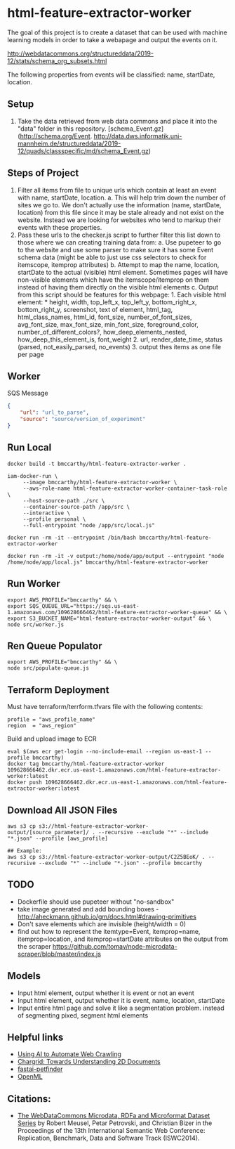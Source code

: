 # html-feature-extractor-worker

The goal of this project is to create a dataset that can be used with machine learning models in order to take a webapage and output the events on it.

http://webdatacommons.org/structureddata/2019-12/stats/schema_org_subsets.html

The following properties from events will be classified: name, startDate, location.

## Setup
1. Take the data retrieved from web data commons and place it into the "data" folder in this repository. [schema_Event.gz](http://schema.org/Event.
http://data.dws.informatik.uni-mannheim.de/structureddata/2019-12/quads/classspecific/md/schema_Event.gz)

## Steps of Project
1. Filter all items from file to unique urls which contain at least an event with name, startDate, location.
    a. This will help trim down the number of sites we go to.  We don't actually use the information (name, startDate, location) from this file since it may be stale already and not exist on the website.  Instead we are looking for websites who tend to markup their events with these properties.
2. Pass these urls to the checker.js script to further filter this list down to those where we can creating training data from:
    a. Use pupeteer to go to the website and use some parser to make sure it has some Event schema data (might be able to just use css selectors to check for itemscope, itemprop attributes)
    b. Attempt to map the name, location, startDate to the actual (visible) html element.  Sometimes pages will have non-visible elements which have the itemscope/itemprop on them instead of having them directly on the visible html elements
    c. Output from this script should be features for this webpage:
        1. Each visible html element:
            * height, width, top_left_x, top_left_y, bottom_right_x, bottom_right_y, screenshot, text of element, html_tag, html_class_names, html_id, font_size, number_of_font_sizes, avg_font_size, max_font_size, min_font_size, foreground_color, number_of_different_colors?, how_deep_elements_nested, how_deep_this_element_is, font_weight
        2. url, render_date_time, status (parsed, not_easily_parsed, no_events)
        3. output thes items as one file per page

## Worker
SQS Message
```json
{
    "url": "url_to_parse",
    "source": "source/version_of_experiment"
}
```

## Run Local
```shell
docker build -t bmccarthy/html-feature-extractor-worker .

iam-docker-run \
     --image bmccarthy/html-feature-extractor-worker \
     --aws-role-name html-feature-extractor-worker-container-task-role \
     --host-source-path ./src \
     --container-source-path /app/src \
     --interactive \
     --profile personal \
     --full-entrypoint "node /app/src/local.js"

docker run -rm -it --entrypoint /bin/bash bmccarthy/html-feature-extractor-worker

docker run -rm -it -v output:/home/node/app/output --entrypoint "node /home/node/app/local.js" bmccarthy/html-feature-extractor-worker
```

## Run Worker
```shell
export AWS_PROFILE="bmccarthy" && \
export SQS_QUEUE_URL="https://sqs.us-east-1.amazonaws.com/109628666462/html-feature-extractor-worker-queue" && \
export S3_BUCKET_NAME="html-feature-extractor-worker-output" && \
node src/worker.js
```

## Ren Queue Populator
```shell
export AWS_PROFILE="bmccarthy" && \
node src/populate-queue.js
```

## Terraform Deployment
Must have terraform/terrform.tfvars file with the following contents:
```
profile = "aws_profile_name"
region  = "aws_region"
```

Build and upload image to ECR
```shell
eval $(aws ecr get-login --no-include-email --region us-east-1 --profile bmccarthy)
docker tag bmccarthy/html-feature-extractor-worker 109628666462.dkr.ecr.us-east-1.amazonaws.com/html-feature-extractor-worker:latest
docker push 109628666462.dkr.ecr.us-east-1.amazonaws.com/html-feature-extractor-worker:latest
```

## Download All JSON Files
```shell
aws s3 cp s3://html-feature-extractor-worker-output/[source_parameter]/ . --recursive --exclude "*" --include "*.json" --profile [aws_profile]

## Example:
aws s3 cp s3://html-feature-extractor-worker-output/C2Z5BEoK/ . --recursive --exclude "*" --include "*.json" --profile bmccarthy
```

## TODO
* Dockerfile should use pupeteer without "no-sandbox"
* take image generated and add bounding boxes - http://aheckmann.github.io/gm/docs.html#drawing-primitives
* Don't save elements which are invisible (height/width = 0)
* find out how to represent the itemtype=Event, itemprop=name, itemprop=location, and itemprop=startDate attributes on the output from the scraper https://github.com/tomav/node-microdata-scraper/blob/master/index.js

## Models
* Input html element, output whether it is event or not an event
* Input html element, output whether it is event, name, location, startDate
* Input entire html page and solve it like a segmentation problem. instead of segmenting pixed, segment html elements 

## Helpful links

* [Using AI to Automate Web Crawling](https://www.semantics3.com/blog/ai-for-automated-web-crawling/)
* [Chargrid: Towards Understanding 2D Documents](https://arxiv.org/pdf/1809.08799.pdf)
* [fastai-petfinder](https://github.com/EtienneT/fastai-petfinder)
* [OpenML](https://www.openml.org)

## Citations:

* [The WebDataCommons Microdata, RDFa and Microformat Dataset Series](https://www.wim.uni-mannheim.de/fileadmin/lehrstuehle/ki/pub/Meusel-etal-TheWDCMicrodataRdfaMicroformatsDataSeries-ISWC2014-rbds.pdf) by Robert Meusel, Petar Petrovski, and Christian Bizer in the Proceedings of the 13th International Semantic Web Conference: Replication, Benchmark, Data and Software Track (ISWC2014).


